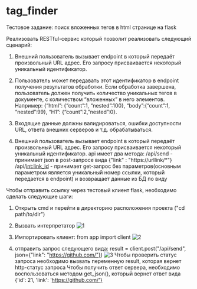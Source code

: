 # tag_finder
Тестовое задание: поиск вложенных тегов в html странице на flask 

Реализовать RESTful-сервис который позволит реализовать следующий сценарий: 
1. Внешний пользователь вызывает endpoint в который передаёт произвольный URL адрес. Его запросу присваивается некоторый уникальный идентификатор. 
2. Пользователь может передавать этот идентификатор в endpoint получения результатов обработки. Если обработка завершена, пользователь должен получить количество уникальных тегов в документе, с количеством “вложенных” в него элементов. Например: {“html”: {“count”:1, “nested”:100}, “body”:{“count”:1, “nested”:99}, “H1”: {“count”:2,”nested”:0}. 
3. Входящие данные должны валидироваться, ошибки доступности URL, ответа внешних серверов и т.д. обрабатываться. 

1. Внешний пользователь вызывает endpoint в который передаёт произвольный URL адрес. Его запросу присваивается некоторый уникальный идентификатор.
api имеет два метода:
/api/send - принимает json в post-запросе вида {"link" : "https://urllink/*"} 
/api/<int:link_id> - принимает get-запрос без параметров(основным параметром является уникальный номер ссылки, который передается в endpoint) и возвращает данные из БД по виду 

Чтобы отправить ссылку через тестовый клиент flask, необходимо сделать следующие шаги:
1. Открыть cmd и перейти в директорию расположения проекта ("cd path/to/dir")
2. Вызвать интерпретатор
![1](https://user-images.githubusercontent.com/71926912/118775954-232ec080-b890-11eb-8380-069e78ca9a51.PNG)

3. Импортировать клиент: from app import client
![2](https://user-images.githubusercontent.com/71926912/118776157-5a04d680-b890-11eb-9c8b-ad7558b78b37.PNG)

4. отправить запрос следующего вида: result = client.post("/api/send", json={"link": "https://github.com/"})
![3](https://user-images.githubusercontent.com/71926912/118776375-99cbbe00-b890-11eb-83a4-f912dff6d3eb.PNG)
Чтобы проверить статус запроса необходимо вызвать переменную result, которая вернет http-статус запроса
Чтобы получить ответ сервера, необходимо воспользоваться методом get_json(), который вернет ответ вида {'id': 21, 'link': 'https://github.com/'}


